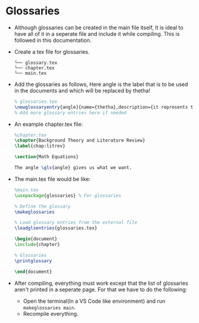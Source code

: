 # Glossaries

- Although glossaries can be created in the main file itself, It is ideal to have all of it in a seperate file and include it while compiling. This is followed in this documentation.

- Create a tex file for glossaries.
  ```
  └── glossary.tex
  └── chapter.tex
  └── main.tex
  ```

* Add the glossaries as follows, Here angle is the label that is to be used in the documents and which will be replaced by thetha!

  ```tex
  % glossaries.tex
  \newglossaryentry{angle}{name={thetha},description={it represents the angle of inclination.}}
  % Add more glossary entries here if needed
  ```

* An example chapter.tex file:

  ```tex
  %chapter.tex
  \chapter{Background Theory and Literature Review}
  \label{chap:litrev}

  \section{Math Equations}

  The angle \gls{angle} gives us what we want.
  ```

* The main.tex file would be like:

  ```tex
  %main.tex
  \usepackage{glossaries} % For glossaries

  % Define the glossary
  \makeglossaries

  % Load glossary entries from the external file
  \loadglsentries{glossaries.tex}

  \begin{document}
  \include{chapter}

  % Glossaries
  \printglossary

  \end{document}
  ```

* After compiling, everything must work except that the list of glossaries aren't printed in a seperate page. For that we have to do the following:
  - Open the terminal(In a VS Code like environment) and run `makeglossaries main`.
  - Recompile everything.
